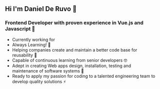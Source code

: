 ## **Hi I'm Daniel De Ruvo** 👋

### Frontend Developer with proven experience in Vue.js and Javascript 🌱

* Currently working for
* Always Learning! 💪
* Helping companies create and maintain a better code base for reusability 🔭
* Capable of continuous learning from senior developers 🤓
* Adept in creating Web apps design, installation, testing and maintenance of software systems 🏅
* Ready to apply my passion for coding to a talented engineering team to develop quality solutions ⚡


